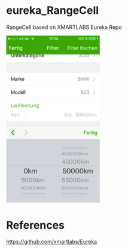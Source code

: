 # eureka_RangeCell
RangeCell based on XMARTLABS Eureka Repo


<img src="https://github.com/123okin123/eureka_RangeCell/blob/master/screenshot.PNG" width="250">


# References
https://github.com/xmartlabs/Eureka
